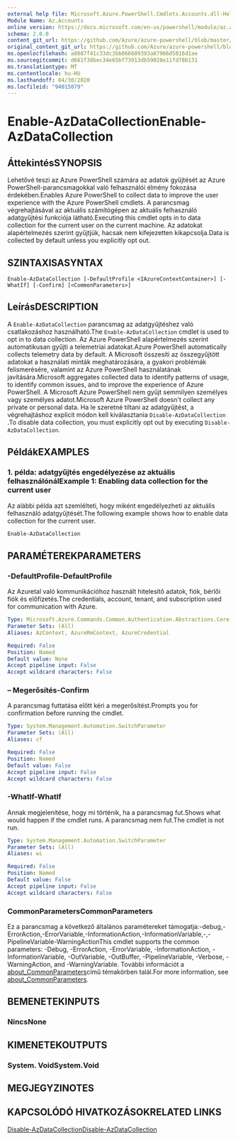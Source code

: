 ```yaml
---
external help file: Microsoft.Azure.PowerShell.Cmdlets.Accounts.dll-Help.xml
Module Name: Az.Accounts
online version: https://docs.microsoft.com/en-us/powershell/module/az.accounts/enable-azdatacollection
schema: 2.0.0
content_git_url: https://github.com/Azure/azure-powershell/blob/master/src/Accounts/Accounts/help/Enable-AzDataCollection.md
original_content_git_url: https://github.com/Azure/azure-powershell/blob/master/src/Accounts/Accounts/help/Enable-AzDataCollection.md
ms.openlocfilehash: a8087f41c33dc3bb066609393a87986d5016d1ae
ms.sourcegitcommit: d661f38bec34e65bf73913db59028e11fd78b131
ms.translationtype: MT
ms.contentlocale: hu-HU
ms.lasthandoff: 04/30/2020
ms.locfileid: "94015079"
---
```

# <span data-ttu-id="03441-101">Enable-AzDataCollection</span><span class="sxs-lookup"><span data-stu-id="03441-101">Enable-AzDataCollection</span></span>

## <span data-ttu-id="03441-102">Áttekintés</span><span class="sxs-lookup"><span data-stu-id="03441-102">SYNOPSIS</span></span>
<span data-ttu-id="03441-103">Lehetővé teszi az Azure PowerShell számára az adatok gyűjtését az Azure PowerShell-parancsmagokkal való felhasználói élmény fokozása érdekében.</span><span class="sxs-lookup"><span data-stu-id="03441-103">Enables Azure PowerShell to collect data to improve the user experience with the Azure PowerShell cmdlets.</span></span> <span data-ttu-id="03441-104">A parancsmag végrehajtásával az aktuális számítógépen az aktuális felhasználó adatgyűjtési funkciója látható.</span><span class="sxs-lookup"><span data-stu-id="03441-104">Executing this cmdlet opts in to data collection for the current user on the current machine.</span></span> <span data-ttu-id="03441-105">Az adatokat alapértelmezés szerint gyűjtjük, hacsak nem kifejezetten kikapcsolja.</span><span class="sxs-lookup"><span data-stu-id="03441-105">Data is collected by default unless you explicitly opt out.</span></span>

## <span data-ttu-id="03441-106">SZINTAXISA</span><span class="sxs-lookup"><span data-stu-id="03441-106">SYNTAX</span></span>

```
Enable-AzDataCollection [-DefaultProfile <IAzureContextContainer>] [-WhatIf] [-Confirm] [<CommonParameters>]
```

## <span data-ttu-id="03441-107">Leírás</span><span class="sxs-lookup"><span data-stu-id="03441-107">DESCRIPTION</span></span>

<span data-ttu-id="03441-108">A `Enable-AzDataCollection` parancsmag az adatgyűjtéshez való csatlakozáshoz használható.</span><span class="sxs-lookup"><span data-stu-id="03441-108">The `Enable-AzDataCollection` cmdlet is used to opt in to data collection.</span></span> <span data-ttu-id="03441-109">Az Azure PowerShell alapértelmezés szerint automatikusan gyűjti a telemetriai adatokat.</span><span class="sxs-lookup"><span data-stu-id="03441-109">Azure PowerShell automatically collects telemetry data by default.</span></span> <span data-ttu-id="03441-110">A Microsoft összesíti az összegyűjtött adatokat a használati minták meghatározására, a gyakori problémák felismerésére, valamint az Azure PowerShell használatának javítására.</span><span class="sxs-lookup"><span data-stu-id="03441-110">Microsoft aggregates collected data to identify patterns of usage, to identify common issues, and to improve the experience of Azure PowerShell.</span></span>
<span data-ttu-id="03441-111">A Microsoft Azure PowerShell nem gyűjt semmilyen személyes vagy személyes adatot.</span><span class="sxs-lookup"><span data-stu-id="03441-111">Microsoft Azure PowerShell doesn't collect any private or personal data.</span></span> <span data-ttu-id="03441-112">Ha le szeretné tiltani az adatgyűjtést, a végrehajtáshoz explicit módon kell kiválasztania `Disable-AzDataCollection` .</span><span class="sxs-lookup"><span data-stu-id="03441-112">To disable data collection, you must explicitly opt out by executing `Disable-AzDataCollection`.</span></span>

## <span data-ttu-id="03441-113">Példák</span><span class="sxs-lookup"><span data-stu-id="03441-113">EXAMPLES</span></span>

### <span data-ttu-id="03441-114">1. példa: adatgyűjtés engedélyezése az aktuális felhasználónál</span><span class="sxs-lookup"><span data-stu-id="03441-114">Example 1: Enabling data collection for the current user</span></span>

<span data-ttu-id="03441-115">Az alábbi példa azt szemlélteti, hogy miként engedélyezheti az aktuális felhasználó adatgyűjtését.</span><span class="sxs-lookup"><span data-stu-id="03441-115">The following example shows how to enable data collection for the current user.</span></span>

```powershell
Enable-AzDataCollection
```

## <span data-ttu-id="03441-116">PARAMÉTEREK</span><span class="sxs-lookup"><span data-stu-id="03441-116">PARAMETERS</span></span>

### <span data-ttu-id="03441-117">-DefaultProfile</span><span class="sxs-lookup"><span data-stu-id="03441-117">-DefaultProfile</span></span>

<span data-ttu-id="03441-118">Az Azuretal való kommunikációhoz használt hitelesítő adatok, fiók, bérlői fiók és előfizetés.</span><span class="sxs-lookup"><span data-stu-id="03441-118">The credentials, account, tenant, and subscription used for communication with Azure.</span></span>

```yaml
Type: Microsoft.Azure.Commands.Common.Authentication.Abstractions.Core.IAzureContextContainer
Parameter Sets: (All)
Aliases: AzContext, AzureRmContext, AzureCredential

Required: False
Position: Named
Default value: None
Accept pipeline input: False
Accept wildcard characters: False
```

### <span data-ttu-id="03441-119">– Megerősítés</span><span class="sxs-lookup"><span data-stu-id="03441-119">-Confirm</span></span>

<span data-ttu-id="03441-120">A parancsmag futtatása előtt kéri a megerősítést.</span><span class="sxs-lookup"><span data-stu-id="03441-120">Prompts you for confirmation before running the cmdlet.</span></span>

```yaml
Type: System.Management.Automation.SwitchParameter
Parameter Sets: (All)
Aliases: cf

Required: False
Position: Named
Default value: False
Accept pipeline input: False
Accept wildcard characters: False
```

### <span data-ttu-id="03441-121">-WhatIf</span><span class="sxs-lookup"><span data-stu-id="03441-121">-WhatIf</span></span>

<span data-ttu-id="03441-122">Annak megjelenítése, hogy mi történik, ha a parancsmag fut.</span><span class="sxs-lookup"><span data-stu-id="03441-122">Shows what would happen if the cmdlet runs.</span></span> <span data-ttu-id="03441-123">A parancsmag nem fut.</span><span class="sxs-lookup"><span data-stu-id="03441-123">The cmdlet is not run.</span></span>

```yaml
Type: System.Management.Automation.SwitchParameter
Parameter Sets: (All)
Aliases: wi

Required: False
Position: Named
Default value: False
Accept pipeline input: False
Accept wildcard characters: False
```

### <span data-ttu-id="03441-124">CommonParameters</span><span class="sxs-lookup"><span data-stu-id="03441-124">CommonParameters</span></span>

<span data-ttu-id="03441-125">Ez a parancsmag a következő általános paramétereket támogatja:-debug,-ErrorAction,-ErrorVariable,-InformationAction,-InformationVariable,-,-PipelineVariable-WarningAction</span><span class="sxs-lookup"><span data-stu-id="03441-125">This cmdlet supports the common parameters: -Debug, -ErrorAction, -ErrorVariable, -InformationAction, -InformationVariable, -OutVariable, -OutBuffer, -PipelineVariable, -Verbose, -WarningAction, and -WarningVariable.</span></span> <span data-ttu-id="03441-126">További információt a [about_CommonParameters](/powershell/module/microsoft.powershell.core/about/about_commonparameters)című témakörben talál.</span><span class="sxs-lookup"><span data-stu-id="03441-126">For more information, see [about_CommonParameters](/powershell/module/microsoft.powershell.core/about/about_commonparameters).</span></span>

## <span data-ttu-id="03441-127">BEMENETEK</span><span class="sxs-lookup"><span data-stu-id="03441-127">INPUTS</span></span>

### <span data-ttu-id="03441-128">Nincs</span><span class="sxs-lookup"><span data-stu-id="03441-128">None</span></span>

## <span data-ttu-id="03441-129">KIMENETEK</span><span class="sxs-lookup"><span data-stu-id="03441-129">OUTPUTS</span></span>

### <span data-ttu-id="03441-130">System. Void</span><span class="sxs-lookup"><span data-stu-id="03441-130">System.Void</span></span>

## <span data-ttu-id="03441-131">MEGJEGYZI</span><span class="sxs-lookup"><span data-stu-id="03441-131">NOTES</span></span>

## <span data-ttu-id="03441-132">KAPCSOLÓDÓ HIVATKOZÁSOK</span><span class="sxs-lookup"><span data-stu-id="03441-132">RELATED LINKS</span></span>

[<span data-ttu-id="03441-133">Disable-AzDataCollection</span><span class="sxs-lookup"><span data-stu-id="03441-133">Disable-AzDataCollection</span></span>](./Disable-AzDataCollection.md)
